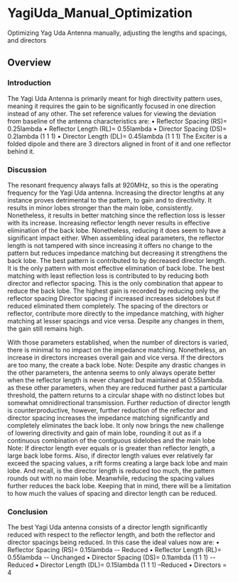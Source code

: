 # YagiUda_Manual_Optimization
Optimizing Yag Uda Antenna manually, adjusting the lengths and spacings, and directors 
## Overview

### Introduction
The Yagi Uda Antenna is primarily meant for high directivity pattern uses, meaning it requires the gain to be significantly focused in one direction instead of any other.
The set reference values for viewing the deviation from baseline of the antenna characteristics are:
•	Reflector Spacing (RS)= 0.25lambda
•	Reflector Length (RL)= 0.55lambda
•	Director Spacing (DS)= 0.2lambda (1 1 1)
•	Director Length (DL)= 0.45lambda (1 1 1)
The Exciter is a folded dipole and there are 3 directors aligned in front of it and one reflector behind it.

### Discussion

The resonant frequency always falls at 920MHz, so this is the operating frequency for the Yagi Uda antenna.
Increasing the director lengths at any instance proves detrimental to the pattern, to gain and to directivity. It results in minor lobes stronger than the main lobe, consistently. Nonetheless, it results in better matching since the reflection loss is lesser with its increase.
Increasing reflector length never results in effective elimination of the back lobe. Nonetheless, reducing it does seem to have a significant impact either. When assembling ideal parameters, the reflector length is not tampered with since increasing it offers no change to the pattern but reduces impedance matching but decreasing it strengthens the back lobe. 
The best pattern is contributed to by decreased director length. It is the only pattern with most effective elimination of back lobe.
The best matching with least reflection loss is contributed to by reducing both director and reflector spacing. This is the only combination that appear to reduce the back lobe.
The highest gain is recorded by reducing only the reflector spacing
Director spacing if increased increases sidelobes but if reduced eliminated them completely. 
The spacing of the directors or reflector, contribute more directly to the impedance matching, with higher matching at lesser spacings and vice versa. Despite any changes in them, the gain still remains high.

With those parameters established, when the number of directors is varied, there is minimal to no impact on the impedance matching. Nonetheless, an increase in directors increases overall gain and vice versa. If the directors are too many, the create a back lobe. 
Note: Despite any drastic changes in the other parameters, the antenna seems to only always operate better when the reflector length is never changed but maintained at 0.55lambda. as these other parameters, when they are reduced further past a particular threshold, the pattern returns to a circular shape with no distinct lobes but somewhat omnidirectional transmission. Further reduction of director length is counterproductive, however, further reduction of the reflector and director spacing increases the impedance matching significantly and completely eliminates the back lobe. It only now brings the new challenge of lowering directivity and gain of main lobe, rounding it out as if a continuous combination of the contiguous sidelobes and the main lobe 
Note: If director length ever equals or is greater than reflector length, a large back lobe forms. Also, if director length values ever relatively far exceed the spacing values, a rift forms creating a large back lobe and main lobe. And recall, is the director length is reduced too much, the pattern rounds out with no main lobe. Meanwhile, reducing the spacing values further reduces the back lobe. Keeping that in mind, there will be a limitation to how much the values of spacing and director length can be reduced.

### Conclusion
The best Yagi Uda antenna consists of a director length significantly reduced with respect to the reflector length, and both the reflector and director spacings being reduced.
In this case the ideal values now are:
•	Reflector Spacing (RS)= 0.15lambda -- Reduced
•	Reflector Length (RL)= 0.55lambda -- Unchanged
•	Director Spacing (DS)= 0.1lambda (1 1 1) -- Reduced
•	Director Length (DL)= 0.15lambda (1 1 1) –Reduced
•	Directors = 4

